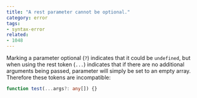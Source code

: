 ```yaml
---
title: "A rest parameter cannot be optional."
category: error
tags:
- syntax-error
related:
- 1048
---
```


Marking a parameter optional (`?`) indicates that it could be `undefined`, but
when using the rest token (`...`) indicates that if there are no additional
arguments being passed, parameter will simply be set to an empty array.
Therefore these tokens are incompatible:

```ts
function test(...args?: any[]) {}
```

